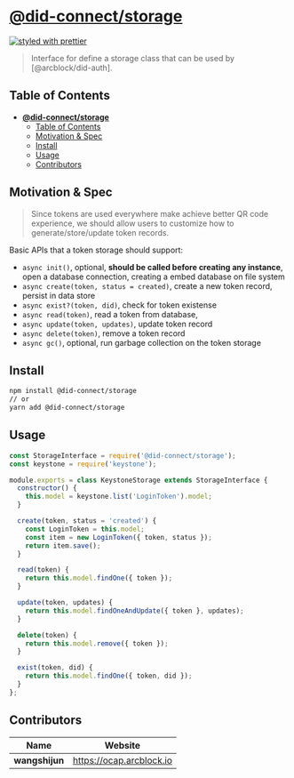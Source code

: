 # [**@did-connect/storage**](https://github.com/ArcBlock/did-connect)

[![styled with prettier](https://img.shields.io/badge/styled_with-prettier-ff69b4.svg)](https://github.com/prettier/prettier)

> Interface for define a storage class that can be used by [@arcblock/did-auth].

## Table of Contents

- [**@did-connect/storage**](#did-connectstorage)
  - [Table of Contents](#table-of-contents)
  - [Motivation & Spec](#motivation--spec)
  - [Install](#install)
  - [Usage](#usage)
  - [Contributors](#contributors)

## Motivation & Spec

> Since tokens are used everywhere make achieve better QR code experience, we should allow users to customize how to generate/store/update token records.

Basic APIs that a token storage should support:

- `async init()`, optional, **should be called before creating any instance**, open a database connection, creating a embed database on file system
- `async create(token, status = created)`, create a new token record, persist in data store
- `async exist?(token, did)`, check for token existense
- `async read(token)`, read a token from database,
- `async update(token, updates)`, update token record
- `async delete(token)`, remove a token record
- `async gc()`, optional, run garbage collection on the token storage

## Install

```sh
npm install @did-connect/storage
// or
yarn add @did-connect/storage
```

## Usage

```js
const StorageInterface = require('@did-connect/storage');
const keystone = require('keystone');

module.exports = class KeystoneStorage extends StorageInterface {
  constructor() {
    this.model = keystone.list('LoginToken').model;
  }

  create(token, status = 'created') {
    const LoginToken = this.model;
    const item = new LoginToken({ token, status });
    return item.save();
  }

  read(token) {
    return this.model.findOne({ token });
  }

  update(token, updates) {
    return this.model.findOneAndUpdate({ token }, updates);
  }

  delete(token) {
    return this.model.remove({ token });
  }

  exist(token, did) {
    return this.model.findOne({ token, did });
  }
};
```

## Contributors

| Name           | Website                    |
| -------------- | -------------------------- |
| **wangshijun** | <https://ocap.arcblock.io> |
